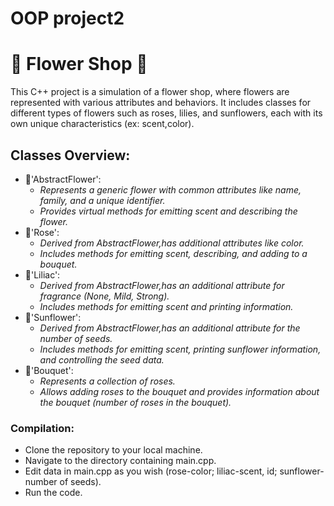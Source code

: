 # OOP project2

# 💐 Flower Shop 💐

This C++ project is a simulation of a flower shop, where flowers are represented with various attributes and behaviors. It includes classes for different types of flowers such as roses, lilies, and sunflowers, each with its own unique characteristics (ex: scent,color).

## Classes Overview:

* 🌸'AbstractFlower':
   - _Represents a generic flower with common attributes like name, family, and a unique identifier._
   - _Provides virtual methods for emitting scent and describing the flower._
* 🌹'Rose':
   - _Derived from AbstractFlower,has additional attributes like color._
   - _Includes methods for emitting scent, describing, and adding to a bouquet._
* 🪻'Liliac':
   - _Derived from AbstractFlower,has an additional attribute for fragrance (None, Mild, Strong)._
   - _Includes methods for emitting scent and printing information._
* 🌻'Sunflower':
   - _Derived from AbstractFlower,has an additional attribute for the number of seeds._
   - _Includes methods for emitting scent, printing sunflower information, and controlling the seed data._
* 💐'Bouquet':
   - _Represents a collection of roses._
   - _Allows adding roses to the bouquet and provides information about the bouquet (number of roses in the bouquet)._
     
### Compilation:
   - Clone the repository to your local machine.
   - Navigate to the directory containing main.cpp.
   - Edit data in main.cpp as you wish (rose-color; liliac-scent, id; sunflower-number of seeds).
   - Run the code.
     

